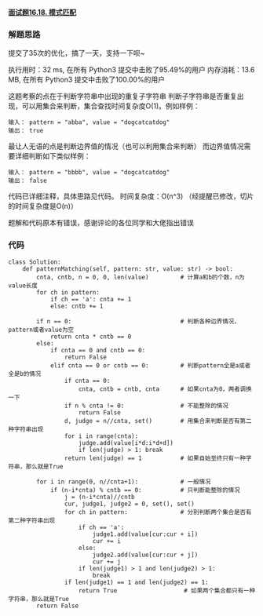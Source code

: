 **[面试题16.18. 模式匹配](https://leetcode-cn.com/problems/pattern-matching-lcci/)**


### 解题思路
提交了35次的优化，搞了一天，支持一下呗~

执行用时：32 ms, 在所有 Python3 提交中击败了95.49%的用户
内存消耗：13.6 MB, 在所有 Python3 提交中击败了100.00%的用户

这题考察的点在于判断字符串中出现的重复子字符串
判断子字符串是否重复出现，可以用集合来判断，集合查找时间复杂度O(1)。例如样例：
```
输入： pattern = "abba", value = "dogcatcatdog"
输出： true
```

最让人无语的点是判断边界值的情况（也可以利用集合来判断）
而边界值情况需要详细判断如下类似样例：
```
输入： pattern = "bbbb", value = "dogcatcatdog"
输出： false
```

代码已详细注释，具体思路见代码。
时间复杂度：O(n^3) （经提醒已修改，切片的时间复杂度是O(n)）

题解和代码原本有错误，感谢评论的各位同学和大佬指出错误


### 代码

```python3
class Solution:
    def patternMatching(self, pattern: str, value: str) -> bool:
        cnta, cntb, n = 0, 0, len(value)         # 计算a和b的个数，n为value长度
        for ch in pattern:
            if ch == 'a': cnta += 1
            else: cntb += 1
        
        if n == 0:                               # 判断各种边界情况，pattern或者value为空
            return cnta * cntb == 0
        else:
            if cnta == 0 and cntb == 0:
                return False
            elif cnta == 0 or cntb == 0:         # 判断pattern全是a或者全是b的情况
                if cnta == 0:
                    cnta, cntb = cntb, cnta      # 如果cnta为0，两者调换一下
                if n % cnta != 0:                # 不能整除的情况
                    return False
                d, judge = n//cnta, set()        # 用集合来判断是否有第二种字符串出现
                for i in range(cnta):
                    judge.add(value[i*d:i*d+d])
                    if len(judge) > 1: break
                return len(judge) == 1           # 如果自始至终只有一种字符串，那么就是True

        for i in range(0, n//cnta+1):            # 一般情况
            if (n-i*cnta) % cntb == 0:           # 只判断能整除的情况
                j = (n-i*cnta)//cntb
                cur, judge1, judge2 = 0, set(), set()
                for ch in pattern:               # 分别判断两个集合是否有第二种字符串出现
                    if ch == 'a':
                        judge1.add(value[cur:cur + i])
                        cur += i
                    else:
                        judge2.add(value[cur:cur + j])
                        cur += j
                    if len(judge1) > 1 and len(judge2) > 1:
                        break
                if len(judge1) == 1 and len(judge2) == 1:
                    return True                   # 如果两个集合都只有一种字符串，那么就是True
        return False
```
